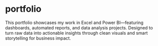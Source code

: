 # portfolio
This portfolio showcases my work in Excel and Power BI—featuring dashboards, automated reports, and data analysis projects. Designed to turn raw data into actionable insights through clean visuals and smart storytelling for business impact.
